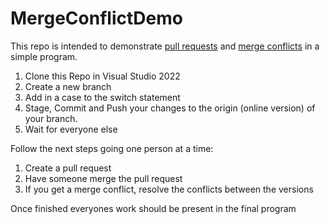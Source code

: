 # MergeConflictDemo
This repo is intended to demonstrate [pull requests](https://docs.github.com/en/pull-requests/collaborating-with-pull-requests/proposing-changes-to-your-work-with-pull-requests/about-pull-requests) and [merge conflicts](https://docs.github.com/en/pull-requests/collaborating-with-pull-requests/addressing-merge-conflicts/about-merge-conflicts) in a simple program.

1. Clone this Repo in Visual Studio 2022
2. Create a new branch
3. Add in a case to the switch statement
4. Stage, Commit and Push your changes to the origin (online version) of your branch.
5. Wait for everyone else

Follow the next steps going one person at a time:
1. Create a pull request
2. Have someone merge the pull request
3. If you get a merge conflict, resolve the conflicts between the versions

Once finished everyones work should be present in the final program
